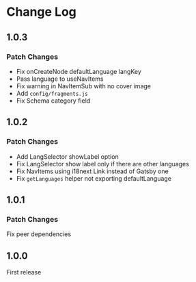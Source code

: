 # Change Log

## 1.0.3

### Patch Changes

- Fix onCreateNode defaultLanguage langKey
- Pass language to useNavItems
- Fix warning in NavItemSub with no cover image
- Add `config/fragments.js`
- Fix Schema category field

## 1.0.2

### Patch Changes

- Add LangSelector showLabel option
- Fix LangSelector show label only if there are other languages
- Fix NavItems using i18next Link instead of Gatsby one
- Fix `getLanguages` helper not exporting defaultLanguage

## 1.0.1

### Patch Changes

Fix peer dependencies

## 1.0.0

First release
